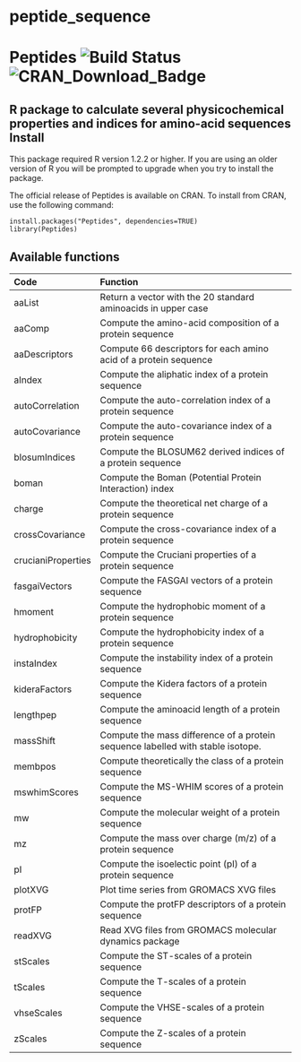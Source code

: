 # peptide_sequence
Peptides 
![Build Status](https://travis-ci.org/dosorio/Peptides.svg?branch=master)
![CRAN\_Download\_Badge](http://cranlogs.r-pkg.org/badges/grand-total/Peptides?color=green)
========
R package to calculate several physicochemical properties and indices for amino-acid sequences
Install
-------
This package required R version 1.2.2 or higher. If you are using an older version of R you will be prompted to upgrade when you try to install the package.

The official release of Peptides is available on CRAN. To install from CRAN, use the following command:
```
install.packages("Peptides", dependencies=TRUE)
library(Peptides)
```
Available functions
-------------------
| Code        | Function |
| :------------- |:-------------|
|aaList|	Return a vector with the 20 standard aminoacids in upper case|
|aaComp  |  Compute the amino-acid composition of a protein sequence|
|aaDescriptors|Compute 66 descriptors for each amino acid of a protein sequence|
|aIndex  |	Compute the aliphatic index of a protein sequence |
|autoCorrelation|Compute the auto-correlation index of a protein sequence|
|autoCovariance|Compute the auto-covariance index of a protein sequence|
|blosumIndices|Compute the BLOSUM62 derived indices of a protein sequence|
|boman   |	Compute the Boman (Potential Protein Interaction) index |
|charge  |	Compute the theoretical net charge of a protein sequence |
|crossCovariance|Compute the cross-covariance index of a protein sequence|
|crucianiProperties | Compute the Cruciani properties of a protein sequence |
|fasgaiVectors| Compute the FASGAI vectors of a protein sequence |
|hmoment  |	Compute the hydrophobic moment of a protein sequence |
|hydrophobicity	| Compute the hydrophobicity index of a protein sequence |
|instaIndex	| Compute the instability index of a protein sequence |
|kideraFactors | Compute the Kidera factors of a protein sequence |
|lengthpep| Compute the aminoacid length of a protein sequence |
|massShift | Compute the mass difference of a protein sequence labelled with stable isotope. |
|membpos |	Compute theoretically the class of a protein sequence |
|mswhimScores|Compute the MS-WHIM scores of a protein sequence|
|mw	| Compute the molecular weight of a protein sequence |
|mz | Compute the mass over charge (m/z) of a protein sequence |
|pI	| Compute the isoelectic point (pI) of a protein sequence |
|plotXVG	| Plot time series from GROMACS XVG files |
|protFP|Compute the protFP descriptors of a protein sequence|
|readXVG |	Read XVG files from GROMACS molecular dynamics package |
|stScales| Compute the ST-scales of a protein sequence|
|tScales| Compute the T-scales of a protein sequence|
|vhseScales|Compute the VHSE-scales of a protein sequence|
|zScales| Compute the Z-scales of a protein sequence |
